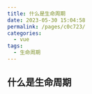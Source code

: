 ```yaml
---
title: 什么是生命周期
date: 2023-05-30 15:04:58
permalink: /pages/c0c723/
categories:
  - vue
tags:
  - 生命周期
---
```


## 什么是生命周期
